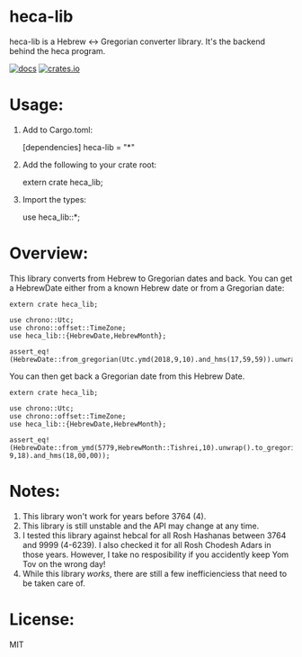 # heca-lib

heca-lib is a Hebrew <-> Gregorian converter library. It's the backend behind the heca program. 

[![docs](https://docs.rs/heca-lib/badge.svg)](https://docs.rs/heca-lib/0.1.2/heca_lib/)
[![crates.io](https://meritbadge.herokuapp.com/heca-lib)](https://crates.io/crates/heca-lib)

# Usage:

1. Add to Cargo.toml:

    [dependencies]
    heca-lib = "*"

2. Add the following to your crate root:

    extern crate heca_lib;

3. Import the types:

    use heca_lib::*;

# Overview:

This library converts from Hebrew to Gregorian dates and back. You can get a HebrewDate either from a known Hebrew date or from a Gregorian date:

    extern crate heca_lib;
    
    use chrono::Utc;
    use chrono::offset::TimeZone;
    use heca_lib::{HebrewDate,HebrewMonth};
    
    assert_eq!(HebrewDate::from_gregorian(Utc.ymd(2018,9,10).and_hms(17,59,59)).unwrap(),HebrewDate::from_ymd(5779,HebrewMonth::Tishrei,1).unwrap());

You can then get back a Gregorian date from this Hebrew Date.

    extern crate heca_lib;
    
    use chrono::Utc;
    use chrono::offset::TimeZone;
    use heca_lib::{HebrewDate,HebrewMonth};
    
    assert_eq!(HebrewDate::from_ymd(5779,HebrewMonth::Tishrei,10).unwrap().to_gregorian(),Utc.ymd(2018, 9,18).and_hms(18,00,00));
    
# Notes:

1. This library won't work for years before 3764 (4).
2. This library is still unstable and the API may change at any time.
3. I tested this library against hebcal for all Rosh Hashanas between 3764 and 9999 (4-6239). I also checked it for all Rosh Chodesh Adars in those years. However, I take no resposibility if you accidently keep Yom Tov on the wrong day!
4. While this library _works_, there are still a few inefficienciess that need to be taken care of. 

# License:

MIT
